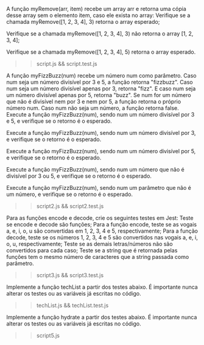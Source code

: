 A função myRemove(arr, item) recebe um array arr e retorna uma cópia desse array sem o elemento item, caso ele exista no array:
Verifique se a chamada myRemove([1, 2, 3, 4], 3) retorna o array esperado;

Verifique se a chamada myRemove([1, 2, 3, 4], 3) não retorna o array [1, 2, 3, 4];

Verifique se a chamada myRemove([1, 2, 3, 4], 5) retorna o array esperado.

> > script.js && script.test.js

A função myFizzBuzz(num) recebe um número num como parâmetro. Caso num seja um número divisível por 3 e 5, a função retorna "fizzbuzz". Caso num seja um número divisível apenas por 3, retorna "fizz". E caso num seja um número divisível apenas por 5, retorna "buzz". Se num for um número que não é divisível nem por 3 e nem por 5, a função retorna o próprio número num. Caso num não seja um número, a função retorna false.
Execute a função myFizzBuzz(num), sendo num um número divisível por 3 e 5, e verifique se o retorno é o esperado.

Execute a função myFizzBuzz(num), sendo num um número divisível por 3, e verifique se o retorno é o esperado.

Execute a função myFizzBuzz(num), sendo num um número divisível por 5, e verifique se o retorno é o esperado.

Execute a função myFizzBuzz(num), sendo num um número que não é divisível por 3 ou 5, e verifique se o retorno é o esperado.

Execute a função myFizzBuzz(num), sendo num um parâmetro que não é um número, e verifique se o retorno é o esperado.

> > script2.js && script2.test.js

Para as funções encode e decode, crie os seguintes testes em Jest:
Teste se encode e decode são funções;
Para a função encode, teste se as vogais a, e, i, o, u são convertidas em 1, 2, 3, 4 e 5, respectivamente;
Para a função decode, teste se os números 1, 2, 3, 4 e 5 são convertidos nas vogais a, e, i, o, u, respectivamente;
Teste se as demais letras/números não são convertidos para cada caso;
Teste se a string que é retornada pelas funções tem o mesmo número de caracteres que a string passada como parâmetro.

> > script3.js && script3.test.js

Implemente a função techList a partir dos testes abaixo. É importante nunca alterar os testes ou as variáveis já escritas no código.

> > techList.js && techList.test.js

Implemente a função hydrate a partir dos testes abaixo. É importante nunca alterar os testes ou as variáveis já escritas no código.

> > script5.js
